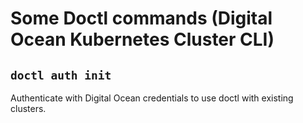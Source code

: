 # Some **Doctl** commands (Digital Ocean Kubernetes Cluster CLI)

## `doctl auth init`

Authenticate with Digital Ocean credentials to use doctl with existing clusters.
